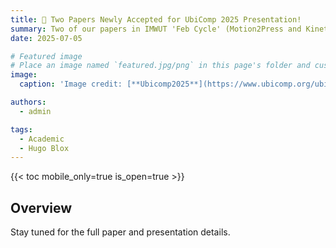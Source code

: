 ```yaml
---
title: 🎉 Two Papers Newly Accepted for UbiComp 2025 Presentation!
summary: Two of our papers in IMWUT 'Feb Cycle' (Motion2Press and KineticsSense) have been conditional accepted and will be presented at UbiComp 2025! We are excited to share our latest research and look forward to the discussions. More details will be available soon.
date: 2025-07-05

# Featured image
# Place an image named `featured.jpg/png` in this page's folder and customize its options here.
image:
  caption: 'Image credit: [**Ubicomp2025**](https://www.ubicomp.org/ubicomp-iswc-2025/)'

authors:
  - admin

tags:
  - Academic
  - Hugo Blox
---
```


{{< toc mobile_only=true is_open=true >}}

## Overview

Stay tuned for the full paper and presentation details.


